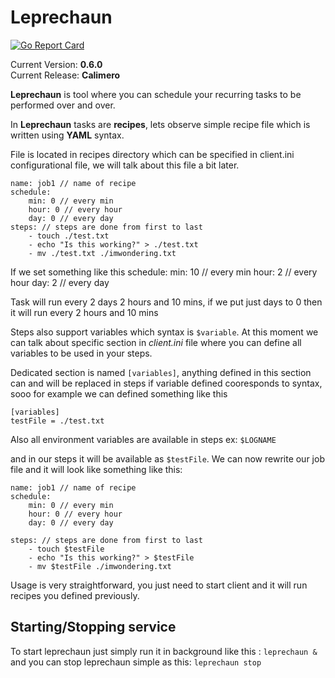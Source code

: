 # Leprechaun

[![Go Report Card](https://goreportcard.com/badge/github.com/Kilgaloon/Leprechaun)](https://goreportcard.com/report/github.com/Kilgaloon/Leprechaun)

Current Version: **0.6.0** <br />
Current Release: **Calimero**

**Leprechaun** is tool where you can schedule your recurring tasks to be performed over and over. 

In **Leprechaun** tasks are **recipes**, lets observe simple recipe file which is written using **YAML** syntax.

File is located in recipes directory which can be specified in client.ini configurational file, we will talk about this file a bit later.

    name: job1 // name of recipe
    schedule:
        min: 0 // every min
        hour: 0 // every hour
        day: 0 // every day
    steps: // steps are done from first to last
    	- touch ./test.txt
    	- echo "Is this working?" > ./test.txt
    	- mv ./test.txt ./imwondering.txt


If we set something like this
    schedule:
        min: 10 // every min
        hour: 2 // every hour
        day: 2 // every day

Task will run every 2 days 2 hours and 10 mins, if we put just days to 0 then it will run every 2 hours and 10 mins

Steps also support variables which syntax is `$variable`. At this moment we can talk about specific section in *client.ini* file where you can define all variables to be used in your steps.

Dedicated section is named `[variables]`, anything defined in this section can and will be replaced in steps if variable defined cooresponds to syntax, sooo for example we can defined something like this

    [variables]
    testFile = ./test.txt

Also all environment variables are available in steps ex: `$LOGNAME`
   
   and in our steps it will be available as `$testFile`. We can now rewrite our job file and it will look like something like this:

    name: job1 // name of recipe
    schedule:
        min: 0 // every min
        hour: 0 // every hour
        day: 0 // every day
        
    steps: // steps are done from first to last
	    - touch $testFile
        - echo "Is this working?" > $testFile
        - mv $testFile ./imwondering.txt
   
Usage is very straightforward, you just need to start client and it will run recipes you defined previously.


## Starting/Stopping service

To start leprechaun just simply run it in background like this : `leprechaun &`
and you can stop leprechaun simple as this: `leprechaun stop`